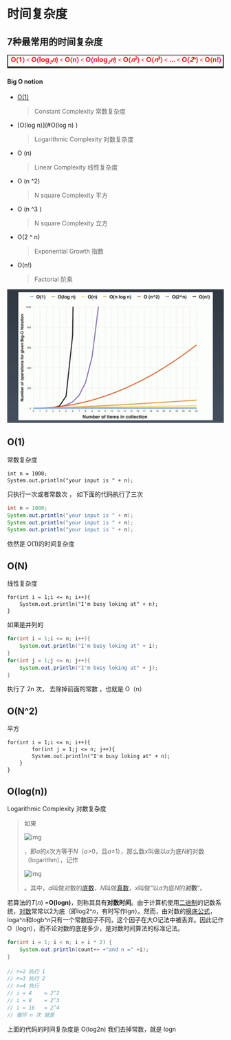 # 时间复杂度

## 7种最常用的时间复杂度

![image-20200914113531776](../../assets/image-20200914113531776.png)

#### Big O notion 

- [O(1)](#O(1)) 

  > Constant Complexity  常数复杂度

- [O(log n)](#O(log n) ) 

  >  Logarithmic Complexity 对数复杂度

- O (n)

  > Linear Complexity 线性复杂度

- O (n ^2) 

  > N square Complexity  平方

- O (n ^3 )

  > N square Complexity  立方

- O(2 ^ n)

  > Exponential Growth 指数

- O(n!)

  > Factorial 阶乘

![image-20200724215426511](../../assets/image-20200724215426511.png)

## O(1)

常数复杂度

```
int n = 1000;
System.out.println("your input is " + n);
```

只执行一次或者常数次 ，  如下面的代码执行了三次

```java
int n = 1000;
System.out.println("your input is " + n);
System.out.println("your input is " + n);
System.out.println("your input is " + n);
```

依然是 O(1)的时间复杂度

## O(N) 

线性复杂度

```
for(int i = 1;i <= n; i++){
	System.out.println("I'm busy loking at" + n);
}

```

如果是并列的

```java
for(int i = 1;i <= n; i++){
	System.out.println("I'm busy loking at" + i);
}
for(int j = 1;j <= n; j++){
    System.out.println("I'm busy loking at" + j);
}
```

执行了 2n 次， 去除掉前面的常数 ，也就是 O（n）

## O(N^2)

 平方

```
for(int i = 1;i <= n; i++){
        for(int j = 1;j <= n; j++){
        System.out.println("I'm busy loking at" + n);
    }
}
```

## O(log(n))

Logarithmic Complexity 对数复杂度

> 如果 
>
> ![img](https://bkimg.cdn.bcebos.com/formula/78721d02e372b83d533e4cf08355258b.svg)
>
> ，即*a*的*x*次方等于*N*（*a*>0，且*a*≠1），那么数*x*叫做以*a*为底*N*的对数（logarithm），记作
>
> ![img](https://bkimg.cdn.bcebos.com/formula/79299e9764522eae915866637ef5c6b5.svg)
>
> 。其中，*a*叫做对数的[底数](https://baike.baidu.com/item/底数)，*N*叫做[真数](https://baike.baidu.com/item/真数/20402544)，*x*叫做“以*a*为底*N*的**对数**”。

若算法的*T*(*n*) =**O(logn)**，则称其具有**对数时间**。由于计算机使用[二进制](https://baike.baidu.com/item/二进制)的记数系统，[对数](https://baike.baidu.com/item/对数)常常以2为底（即log2^*n*，有时写作lg*n*）。然而，由对数的[换底公式](https://baike.baidu.com/item/换底公式)，loga^*n*和logb^*n*只有一个常数因子不同，这个因子在大O记法中被丢弃。因此记作O（log*n*），而不论对数的底是多少，是对数时间算法的标准记法。

```java
for(int i = 1; i < n; i = i * 2) {
    System.out.println(count++ +"and n =" +i);
}

// n=2 执行 1
// n=3 执行 2
// n=4 执行 
// i = 4	= 2^2
// i = 8	= 2^3
// i = 16	= 2^4
// 循环 n 次 就是  
```

上面的代码的时间复杂度是 O(log2n) 我们去掉常数，就是 logn



